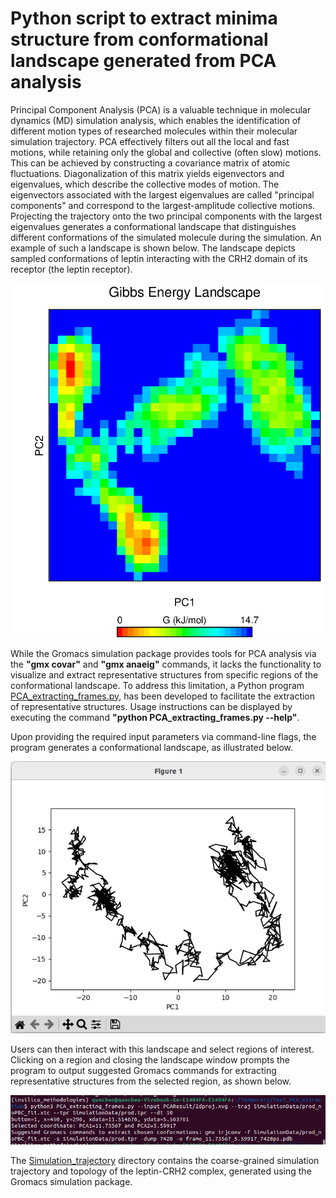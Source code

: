 # Python script to extract minima structure from conformational landscape generated from PCA analysis

Principal Component Analysis (PCA) is a valuable technique in molecular dynamics (MD) simulation analysis, which enables the identification of different motion types of researched molecules within their molecular simulation trajectory.  PCA effectively filters out all the local and fast motions, while retaining only the global and collective (often slow) motions.  This can be achieved by constructing a covariance matrix of atomic fluctuations. Diagonalization of this matrix yields eigenvectors and eigenvalues, which describe the collective modes of motion. The eigenvectors associated with the largest eigenvalues are called "principal components" and correspond to the largest-amplitude collective motions. Projecting the trajectory onto the two principal components with the largest eigenvalues generates a conformational landscape that distinguishes different conformations of the simulated molecule during the simulation. An example of such a landscape is shown below. The landscape depicts sampled conformations of leptin interacting with the CRH2 domain of its receptor (the leptin receptor).

<p align="center">
  <img src="Screenshot from 2024-11-05 23-02-58.png" />
</p>

While the Gromacs simulation package provides tools for PCA analysis via the **"gmx covar"** and **"gmx anaeig"** commands, it lacks the functionality to visualize and extract representative structures from specific regions of the conformational landscape.  To address this limitation, a Python program [PCA_extracting_frames.py](https://github.com/quocbaongo/PythonScripts_MD_Analysis/blob/main/Extraction_of_Minima_Structure_from_GROMACS_PCA/PCA_extracting_frames.py), has been developed to facilitate the extraction of representative structures.  Usage instructions can be displayed by executing the command **"python PCA_extracting_frames.py --help"**.

Upon providing the required input parameters via command-line flags, the program generates a conformational landscape, as illustrated below.

<p align="center">
  <img src="Screenshot from 2025-02-08 00-29-15.png" />
</p>

Users can then interact with this landscape and select regions of interest.  Clicking on a region and closing the landscape window prompts the program to output suggested Gromacs commands for extracting representative structures from the selected region, as shown below.

<p align="center">
  <img src="Screenshot from 2025-02-09 02-40-17.png" />
</p>

The [Simulation_trajectory](https://github.com/quocbaongo/PythonScripts_MD_Analysis/tree/main/Extraction_of_Minima_Structure_from_GROMACS_PCA/Simulation_trajectory) directory contains the coarse-grained simulation trajectory and topology of the leptin-CRH2 complex, generated using the Gromacs simulation package.
